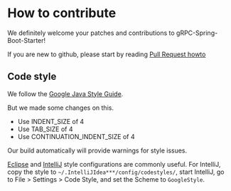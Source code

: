 # How to contribute

We definitely welcome your patches and contributions to gRPC-Spring-Boot-Starter!

If you are new to github, please start by reading [Pull Request howto](https://help.github.com/articles/about-pull-requests/)

## Code style

We follow the [Google Java Style
Guide](https://google-styleguide.googlecode.com/svn/trunk/javaguide.html).

But we made some changes on this.

* Use INDENT_SIZE of 4
* Use TAB_SIZE of 4
* Use CONTINUATION_INDENT_SIZE of 4
 
Our build automatically will provide warnings for style issues.

[Eclipse](https://gist.githubusercontent.com/yidongnan/4aed55d3dfa3839b1325009f0e62bc14/raw/d1a1ea1c87728981ab4d68dda019ef9db850cad1/eclipse-java-google-style.xml)
and
[IntelliJ](https://gist.githubusercontent.com/yidongnan/73b641c6ea7abe8c6fdd/raw/5959a1af3157b91d92d19f6e485500112ae3f9ba/intellij-java-google-style.xml)
style configurations are commonly useful. For IntelliJ, copy the style to
`~/.IntelliJIdea***/config/codestyles/`, start IntelliJ, go to File > Settings > Code
Style, and set the Scheme to `GoogleStyle`.

